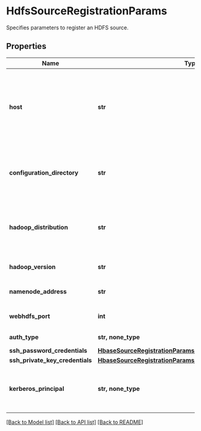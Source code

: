 # HdfsSourceRegistrationParams

Specifies parameters to register an HDFS source.

## Properties
Name | Type | Description | Notes
------------ | ------------- | ------------- | -------------
**host** | **str** | IP or hostname of any host from which the HDFS configuration files core-site.xml and hdfs-site.xml can be read. | 
**configuration_directory** | **str** | The directory containing the core-site.xml and hdfs-site.xml configuration files. | 
**hadoop_distribution** | **str** | The hadoop distribution for this cluster. This can be either &#39;CDH&#39; or &#39;HDP&#39; | 
**hadoop_version** | **str** | The hadoop version for this cluster. | 
**namenode_address** | **str** | The HDFS Namenode IP or hostname. | [optional] [readonly] 
**webhdfs_port** | **int** | The HDFS WebHDFS port. | [optional] [readonly] 
**auth_type** | **str, none_type** | Authentication type. | [optional] [readonly] 
**ssh_password_credentials** | [**HbaseSourceRegistrationParamsAllOfSshPasswordCredentials**](HbaseSourceRegistrationParamsAllOfSshPasswordCredentials.md) |  | [optional] 
**ssh_private_key_credentials** | [**HbaseSourceRegistrationParamsAllOfSshPrivateKeyCredentials**](HbaseSourceRegistrationParamsAllOfSshPrivateKeyCredentials.md) |  | [optional] 
**kerberos_principal** | **str, none_type** | The kerberos principal to be used to connect to this HDFS source. | [optional] 

[[Back to Model list]](../README.md#documentation-for-models) [[Back to API list]](../README.md#documentation-for-api-endpoints) [[Back to README]](../README.md)



